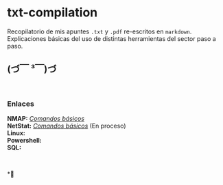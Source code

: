 # txt-compilation
Recopilatorio de mis apuntes `.txt` y `.pdf` re-escritos en `markdown`.  
Explicaciones básicas del uso de distintas herramientas del sector paso a paso.

## (づ￣ ³￣)づ
<br />

### Enlaces
__NMAP:__ [*Comandos básicos*](/docs/nmap.md)  
__NetStat:__ [*Comandos básicos*](/docs/netstat.md) (En proceso)  
__Linux:__  
__Powershell:__  
__SQL:__  

<br />

*👋 
